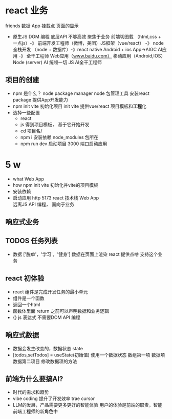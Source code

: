 # react 业务
friends 数据
App
挂载点
页面的显示
- 原生JS
  DOM 编程
  底层API 不够高效 
  聚焦于业务
  前端切图载 （html,css + 一点js）-》 前端开发工程师（微博，美团）JS框架（vue/react）
  -》 node 全栈开发 （node + 数据库）-》react native Android + ios App->AIGC AI应用
  -》 全干工程师
  Web应用（www.baidu.com）  移动应用（Android,IOS）
  Node (server)  AI 统领一切 JS AI全干工程师


## **项目**的创建
- npm 是什么？ node package manager 
  node 包管理工具 安装react package 提供App开发能力
- npm init vite 
  初始化项目 init
  vite 提供vue/react 项目模板和**工程**化
- 选择一些配置
  - react
  - js 
  得到项目模板， 基于它开始开发
  - cd 项目名/
  - npm i  安装依赖
    node_modules  包所在
  - npm run dev 启动项目
    3000 端口启动应用

    

# 5 w
- what Web App
- how npm init vite 初始化并vite的项目模板
- 安装依赖
- 启动应用 http 5173    react 技术栈 Web App   
远离JS API 编程， 面向于业务 

## 响应式业务 
## TODOS 任务列表
   - 数据 ['脱单'，'学习'，'健身']
   数据在页面上渲染  react 提供点啥 支持这个业务 

## react 初体验
- react 组件是完成开发任务的最小单元
- 组件是一个函数
- 返回一个html
- 函数体里面 return 之前可以声明数据和业务逻辑
- {}  js  表达式   不需要DOM  API 编程


## 响应式数据
- 数据会发生改变的，数据状态 state
- [todos,setTodos] = useState(初始值) 使用一个数据状态
   数组第一项 数据项
   数据第二项目 修改数据项的方法

## 前端为什么要搞AI?
- 时代的需求和趋势
- vibe coding   提升了开发效率 trae cursor
- LLM的发展，产品需要更多更好的智能体验
  用户的体验是前端的职责，智能前端工程师的新角色中



